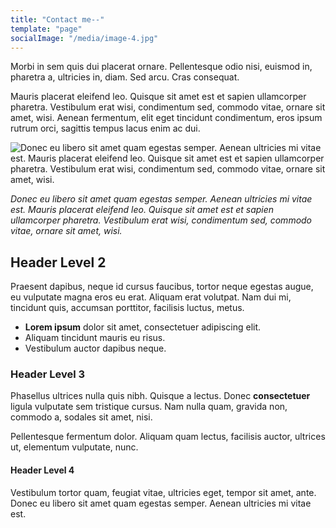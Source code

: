 ```yaml
---
title: "Contact me--"
template: "page"
socialImage: "/media/image-4.jpg"
---
```


Morbi in sem quis dui placerat ornare. Pellentesque odio nisi, euismod in, pharetra a, ultricies in, diam. Sed arcu. Cras consequat.

Mauris placerat eleifend leo. Quisque sit amet est et sapien ullamcorper pharetra. Vestibulum erat wisi, condimentum sed, commodo vitae, ornare sit amet, wisi. Aenean fermentum, elit eget tincidunt condimentum, eros ipsum rutrum orci, sagittis tempus lacus enim ac dui.

![Donec eu libero sit amet quam egestas semper. Aenean ultricies mi vitae est. Mauris placerat eleifend leo. Quisque sit amet est et sapien ullamcorper pharetra. Vestibulum erat wisi, condimentum sed, commodo vitae, ornare sit amet, wisi.](/media/image-4.jpg)

*Donec eu libero sit amet quam egestas semper. Aenean ultricies mi vitae est. Mauris placerat eleifend leo. Quisque sit amet est et sapien ullamcorper pharetra. Vestibulum erat wisi, condimentum sed, commodo vitae, ornare sit amet, wisi.*

## Header Level 2

Praesent dapibus, neque id cursus faucibus, tortor neque egestas augue, eu vulputate magna eros eu erat. Aliquam erat volutpat. Nam dui mi, tincidunt quis, accumsan porttitor, facilisis luctus, metus.

+ **Lorem ipsum** dolor sit amet, consectetuer adipiscing elit.
+ Aliquam tincidunt mauris eu risus.
+ Vestibulum auctor dapibus neque.

### Header Level 3

Phasellus ultrices nulla quis nibh. Quisque a lectus. Donec **consectetuer** ligula vulputate sem tristique cursus. Nam nulla quam, gravida non, commodo a, sodales sit amet, nisi.

Pellentesque fermentum dolor. Aliquam quam lectus, facilisis auctor, ultrices ut, elementum vulputate, nunc.

#### Header Level 4

Vestibulum tortor quam, feugiat vitae, ultricies eget, tempor sit amet, ante. Donec eu libero sit amet quam egestas semper. Aenean ultricies mi vitae est.